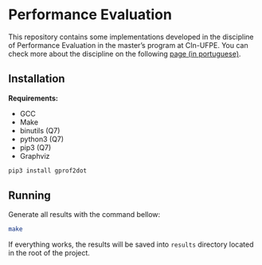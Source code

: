 # Performance Evaluation

This repository contains some implementations developed in the  discipline of Performance Evaluation in the master’s program at CIn-UFPE. You can check more about the discipline on the following [page (in portuguese)](https://www.modcs.org/?page_id=81).

## Installation

**Requirements:**

* GCC
* Make
* binutils (Q7)
* python3 (Q7)
* pip3 (Q7)
* Graphviz

```bash
pip3 install gprof2dot
```

## Running

Generate all results with the command bellow:

```bash
make
```

If everything works, the results will be saved into `results` directory located in the root of the project.
